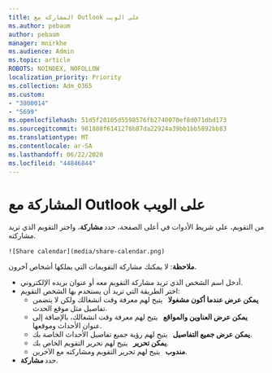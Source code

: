 ```yaml
---
title: المشاركة مع Outlook على الويب
ms.author: pebaum
author: pebaum
manager: mnirkhe
ms.audience: Admin
ms.topic: article
ROBOTS: NOINDEX, NOFOLLOW
localization_priority: Priority
ms.collection: Adm_O365
ms.custom:
- "3800014"
- "5699"
ms.openlocfilehash: 51d5f20105d5598576fb2740070ef8d071dbd173
ms.sourcegitcommit: 981880f6141278b87da22924a39bb1bb5892bb83
ms.translationtype: MT
ms.contentlocale: ar-SA
ms.lasthandoff: 06/22/2020
ms.locfileid: "44846844"
---
```

# <a name="sharing-with-outlook-on-the-web"></a>المشاركة مع Outlook على الويب

من التقويم، على شريط الأدوات في أعلى الصفحة، حدد **مشاركة**، واختر التقويم الذي تريد مشاركته.

    ![Share calendar](media/share-calendar.png)

**ملاحظة**: لا يمكنك مشاركة التقويمات التي يملكها أشخاص آخرون.

- أدخل اسم الشخص الذي تريد مشاركة التقويم معه أو عنوان بريده الإلكتروني.
- اختر الطريقة التي تريد أن يستخدم بها الشخص التقويم:
    - **يمكن عرض عندما أكون مشغولا**   يتيح لهم معرفة وقت انشغالك ولكن لا يتضمن تفاصيل مثل موقع الحدث.
    - **يمكن عرض العناوين والمواقع**   يتيح لهم معرفة وقت انشغالك، بالإضافة إلى عنوان الأحداث وموقعها.
    - **يمكن عرض جميع التفاصيل**   يتيح لهم رؤية جميع تفاصيل الأحداث الخاصة بك.
    - **يمكن تحرير**   يتيح لهم تحرير التقويم الخاص بك.
    - **مندوب**   يتيح لهم تحرير التقويم ومشاركته مع الآخرين.
- حدد **مشاركة**.
